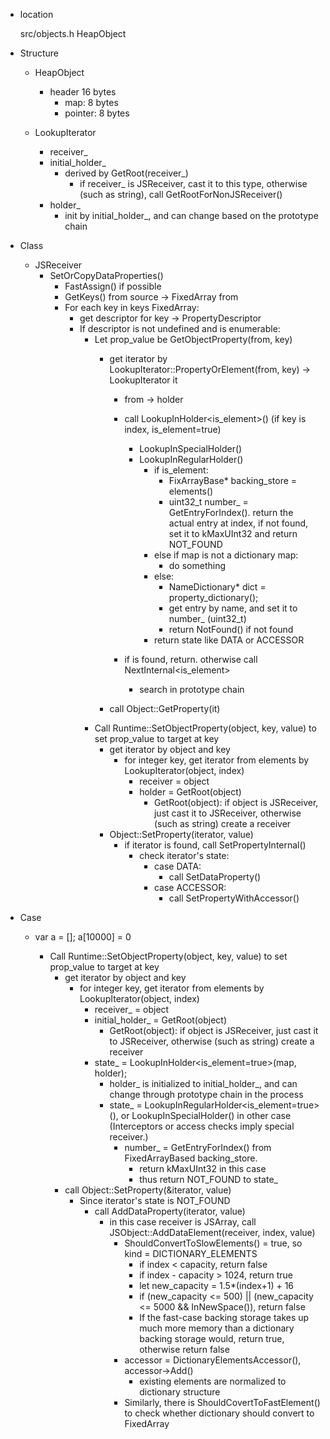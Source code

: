 + location

    src/objects.h HeapObject

+ Structure
    + HeapObject
        + header 16 bytes
            + map: 8 bytes
            + pointer: 8 bytes

    + LookupIterator
        + receiver_
        + initial_holder_ 
            + derived by GetRoot(receiver_)
                + if receiver_ is JSReceiver, cast it to this type, otherwise (such as string), call GetRootForNonJSReceiver()
        + holder_
            + init by initial_holder_, and can change based on the prototype chain
            

+ Class
    + JSReceiver
        + SetOrCopyDataProperties()
            + FastAssign() if possible
            + GetKeys() from source -> FixedArray from
            + For each key in keys FixedArray:
                + get descriptor for key -> PropertyDescriptor
                + If descriptor is not undefined and  is enumerable:
                    + Let prop_value be GetObjectProperty(from, key)
                        + get iterator by LookupIterator::PropertyOrElement(from, key) -> LookupIterator it
                            + from -> holder
                            + call LookupInHolder<is_element>() (if key is index, is_element=true)
                                + LookupInSpecialHolder()
                                + LookupInRegularHolder()
                                    + if is_element:
                                        + FixArrayBase* backing_store = elements()
                                        + uint32_t number_ = GetEntryForIndex(). return the actual entry at index, if not found, set it to kMaxUInt32 and return NOT_FOUND
                                    + else if map is not a dictionary map:
                                        + do something
                                    + else:
                                        + NameDictionary* dict = property_dictionary();
                                        + get entry by name, and set it to number_ (uint32_t)
                                        + return NotFound() if not found
                                    + return state like DATA or ACCESSOR
                                    
                            + if is found, return. otherwise call NextInternal<is_element>
                                + search in prototype chain

                        + call Object::GetProperty(it)
                    + Call Runtime::SetObjectProperty(object, key, value) to set prop_value to target at key
                        + get iterator by object and key
                            + for integer key, get iterator from elements by LookupIterator(object, index)
                                + receiver = object
                                + holder = GetRoot(object)
                                    + GetRoot(object): if object is JSReceiver, just cast it to JSReceiver, otherwise (such as string) create a receiver
                        + Object::SetProperty(iterator, value)
                            + if iterator is found, call SetPropertyInternal()
                                + check iterator's state:
                                    + case DATA:
                                        + call SetDataProperty()
                                    + case ACCESSOR:
                                        + call SetPropertyWithAccessor()



+ Case
    + var a = []; a[10000] = 0

        + Call Runtime::SetObjectProperty(object, key, value) to set prop_value to target at key
            + get iterator by object and key
                + for integer key, get iterator from elements by LookupIterator(object, index)
                    + receiver_ = object
                    + initial_holder_ = GetRoot(object)
                        + GetRoot(object): if object is JSReceiver, just cast it to JSReceiver, otherwise (such as string) create a receiver
                    + state_ = LookupInHolder<is_element=true>(map, holder);
                        + holder_ is initialized to initial_holder_, and can change through prototype chain in the process 
                        + state_ = LookupInRegularHolder<is_element=true>(), or LookupInSpecialHolder() in other case (Interceptors or access checks imply special receiver.)
                            + number_ = GetEntryForIndex() from FixedArrayBased backing_store.
                                + return kMaxUInt32 in this case
                                + thus return NOT_FOUND to state_
            + call Object::SetProperty(&iterator, value)
                + Since iterator's state is NOT_FOUND
                    + call AddDataProperty(iterator, value)
                        + in this case receiver is JSArray, call JSObject::AddDataElement(receiver, index, value)
                            + ShouldConvertToSlowElements() = true, so kind = DICTIONARY_ELEMENTS
                                + if index < capacity, return false
                                + if index - capacity > 1024, return true
                                + let new_capacity = 1.5*(index+1) + 16
                                + if (new_capacity <= 500) || (new_capacity <= 5000 && InNewSpace()), return false
                                + If the fast-case backing storage takes up much more memory than a dictionary backing storage would, return true, otherwise return false
                            + accessor = DictionaryElementsAccessor(), accessor->Add()
                                + existing elements are normalized to dictionary structure
                            + Similarly, there is ShouldCovertToFastElement() to check whether dictionary should convert to FixedArray



